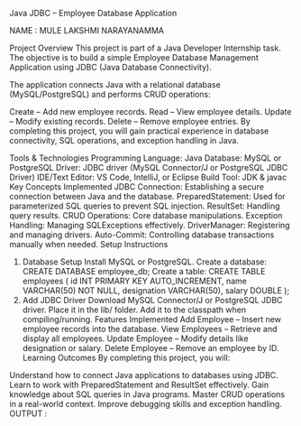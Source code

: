 Java JDBC – Employee Database Application

NAME : MULE LAKSHMI NARAYANAMMA

Project Overview
This project is part of a Java Developer Internship task. The objective is to build a simple Employee Database Management Application using JDBC (Java Database Connectivity).

The application connects Java with a relational database (MySQL/PostgreSQL) and performs CRUD operations:

Create – Add new employee records.
Read – View employee details.
Update – Modify existing records.
Delete – Remove employee entries.
By completing this project, you will gain practical experience in database connectivity, SQL operations, and exception handling in Java.

Tools & Technologies
Programming Language: Java
Database: MySQL or PostgreSQL
Driver: JDBC driver (MySQL Connector/J or PostgreSQL JDBC Driver)
IDE/Text Editor: VS Code, IntelliJ, or Eclipse
Build Tool: JDK & javac
Key Concepts Implemented
JDBC Connection: Establishing a secure connection between Java and the database.
PreparedStatement: Used for parameterized SQL queries to prevent SQL injection.
ResultSet: Handling query results.
CRUD Operations: Core database manipulations.
Exception Handling: Managing SQLExceptions effectively.
DriverManager: Registering and managing drivers.
Auto-Commit: Controlling database transactions manually when needed.
Setup Instructions
1. Database Setup
Install MySQL or PostgreSQL.
Create a database: CREATE DATABASE employee_db;
Create a table: CREATE TABLE employees ( id INT PRIMARY KEY AUTO_INCREMENT, name VARCHAR(50) NOT NULL, designation VARCHAR(50), salary DOUBLE );
2. Add JDBC Driver
Download MySQL Connector/J or PostgreSQL JDBC driver.
Place it in the lib/ folder.
Add it to the classpath when compiling/running.
Features Implemented
Add Employee – Insert new employee records into the database.
View Employees – Retrieve and display all employees.
Update Employee – Modify details like designation or salary.
Delete Employee – Remove an employee by ID.
Learning Outcomes
By completing this project, you will:

Understand how to connect Java applications to databases using JDBC.
Learn to work with PreparedStatement and ResultSet effectively.
Gain knowledge about SQL queries in Java programs.
Master CRUD operations in a real-world context.
Improve debugging skills and exception handling.
OUTPUT :
